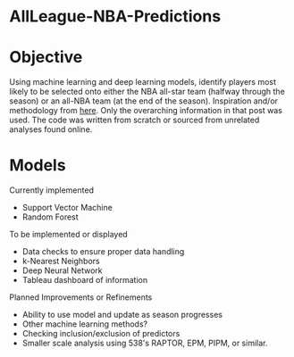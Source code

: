 # AllLeague-NBA-Predictions

Objective
===========
Using machine learning and deep learning models, identify players most likely to be selected onto either the NBA all-star team (halfway through the season) or an all-NBA team (at the end of the season). Inspiration and/or methodology from [here](https://www.reddit.com/r/nba/comments/bcdpls/oc_using_machine_learning_to_predict_the_2019_mvp/). Only the overarching information in that post was used. The code was written from scratch or sourced from unrelated analyses found online.

Models
===========
Currently implemented
* Support Vector Machine
* Random Forest

To be implemented or displayed
* Data checks to ensure proper data handling
* k-Nearest Neighbors
* Deep Neural Network
* Tableau dashboard of information

Planned Improvements or Refinements
* Ability to use model and update as season progresses
* Other machine learning methods?
* Checking inclusion/exclusion of predictors
* Smaller scale analysis using 538's RAPTOR, EPM, PIPM, or similar.
